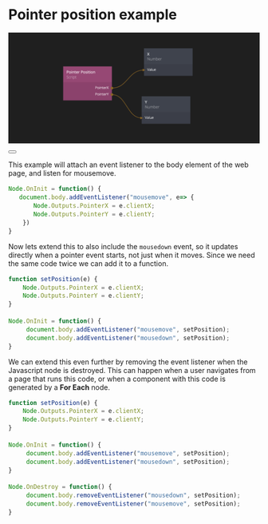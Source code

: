 # Pointer position example

<div class="ndl-images">
    <img src="/snippets/javascript/pointer-position.png" class="ndl-image large"></img>  
     <button class="ndl-copy-nodes-button" onClick='copyJsonToClipboard({"nodes":[{"id":"0f09b7cb-50ab-74b8-52c1-7058a0769284","type":"Javascript2","label":"Pointer Position","x":-497.981910869314,"y":389.26538248207396,"parameters":{"code":"function setPosition(e) {\n    Node.Outputs.PointerX = e.clientX;\n    Node.Outputs.PointerY = e.clientY;\n}\n\nNode.OnInit = function() {\n     document.body.addEventListener(\"mousemove\", setPosition);\n\t document.body.addEventListener(\"mousedown\", setPosition);\n}\n\nNode.OnDestroy = function() {\n\t document.body.removeEventListener(\"mousedown\", setPosition);\n\t document.body.removeEventListener(\"mousemove\", setPosition);    \n}"},"ports":[],"children":[]},{"id":"bdc3ce12-5c23-27ee-7918-ad154b20e668","type":"Number","label":"X","x":-249.18868850167155,"y":333.4616732156818,"parameters":{},"ports":[],"children":[]},{"id":"efbbb196-1b60-27f2-26c6-e7fc0d69d23d","type":"Number","label":"Y","x":-256.3223936828915,"y":481.4925282575018,"parameters":{},"ports":[],"children":[]}],"connections":[{"fromId":"0f09b7cb-50ab-74b8-52c1-7058a0769284","fromProperty":"PointerX","toId":"bdc3ce12-5c23-27ee-7918-ad154b20e668","toProperty":"value"},{"fromId":"0f09b7cb-50ab-74b8-52c1-7058a0769284","fromProperty":"PointerY","toId":"efbbb196-1b60-27f2-26c6-e7fc0d69d23d","toProperty":"value"}]})'></button>
</div>

This example will attach an event listener to the body element of the web page, and listen for mousemove. 

```js
Node.OnInit = function() {
   document.body.addEventListener("mousemove", e=> {
       Node.Outputs.PointerX = e.clientX;
       Node.Outputs.PointerY = e.clientY;
    }) 
}
```

Now lets extend this to also include the `mousedown` event, so it updates directly when a pointer event starts, not just when it moves. Since we need the same code twice we can add it to a function.

```js
function setPosition(e) {
    Node.Outputs.PointerX = e.clientX;
    Node.Outputs.PointerY = e.clientY;
}

Node.OnInit = function() {
     document.body.addEventListener("mousemove", setPosition);
	 document.body.addEventListener("mousedown", setPosition);
}
```

We can extend this even further by removing the event listener when the Javascript node is destroyed. This can happen when a user navigates from a page that runs this code, or when a component with this code is generated by a **For Each** node.

```js
function setPosition(e) {
    Node.Outputs.PointerX = e.clientX;
    Node.Outputs.PointerY = e.clientY;
}

Node.OnInit = function() {
     document.body.addEventListener("mousemove", setPosition);
	 document.body.addEventListener("mousedown", setPosition);
}

Node.OnDestroy = function() {
	 document.body.removeEventListener("mousedown", setPosition);
	 document.body.removeEventListener("mousemove", setPosition);    
}
```